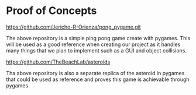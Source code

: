 # Proof of Concepts

https://github.com/Jericho-R-Orienza/pong_pygame.git

The above repository is a simple ping pong game create with pygames. This will be used as a good reference when creating our project as it handles many things that we plan to implement such as a GUI and object collisions.

https://github.com/TheBeachLab/asteroids

Tha above repository is also a separate replica of the asteroid in pygames that could be used as reference and proves this game is achievable through pygames
